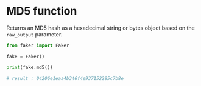 # **MD5** function

Returns an MD5 hash as a hexadecimal string or bytes object based on the `raw_output` parameter.

```py
from faker import Faker

fake = Faker()

print(fake.md5())

# result : 04206e1eaa4b346f4e937152285c7b8e
```
